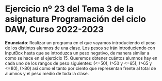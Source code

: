 # Ejercicio nº 23 del Tema 3 de la asignatura Programación del ciclo DAW, Curso 2022-2023
**Enunciado**: Realizar un programa en el que vayamos introduciendo el peso de los distintos alumnos de una clase. Los pesos se irán introduciendo con InputBox hasta que se introduzca un peso negativo, de manera similar a como se hace en el ejercicio 15.
Queremos obtener cuántos alumnos hay en cada uno de los rangos de peso siguientes: (<=50), (>50 y <=65), (>65 y <=80), (>80) así como el tanto por ciento que representan frente al total de alumnos y el peso medio de toda la clase.